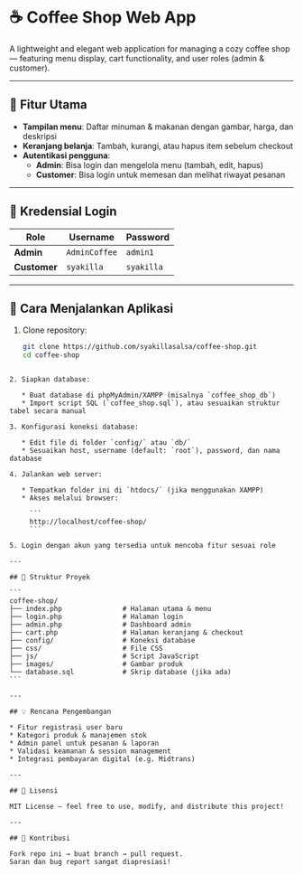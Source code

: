 
# ☕ Coffee Shop Web App

A lightweight and elegant web application for managing a cozy coffee shop — featuring menu display, cart functionality, and user roles (admin & customer).

---

## 🎯 Fitur Utama

- **Tampilan menu**: Daftar minuman & makanan dengan gambar, harga, dan deskripsi  
- **Keranjang belanja**: Tambah, kurangi, atau hapus item sebelum checkout  
- **Autentikasi pengguna**:
  - **Admin**: Bisa login dan mengelola menu (tambah, edit, hapus)
  - **Customer**: Bisa login untuk memesan dan melihat riwayat pesanan

---

## 🔐 Kredensial Login

| Role     | Username       | Password     |
|----------|----------------|--------------|
| **Admin**    | `AdminCoffee`   | `admin1`     |
| **Customer** | `syakilla`      | `syakilla`   |

---

## 🚀 Cara Menjalankan Aplikasi

1. Clone repository:
   ```bash
   git clone https://github.com/syakillasalsa/coffee-shop.git
   cd coffee-shop
````

2. Siapkan database:

   * Buat database di phpMyAdmin/XAMPP (misalnya `coffee_shop_db`)
   * Import script SQL (`coffee_shop.sql`), atau sesuaikan struktur tabel secara manual

3. Konfigurasi koneksi database:

   * Edit file di folder `config/` atau `db/`
   * Sesuaikan host, username (default: `root`), password, dan nama database

4. Jalankan web server:

   * Tempatkan folder ini di `htdocs/` (jika menggunakan XAMPP)
   * Akses melalui browser:

     ```
     http://localhost/coffee-shop/
     ```

5. Login dengan akun yang tersedia untuk mencoba fitur sesuai role

---

## 🧩 Struktur Proyek

```
coffee-shop/
├── index.php               # Halaman utama & menu
├── login.php               # Halaman login
├── admin.php               # Dashboard admin
├── cart.php                # Halaman keranjang & checkout
├── config/                 # Koneksi database
├── css/                    # File CSS
├── js/                     # Script JavaScript
├── images/                 # Gambar produk
└── database.sql            # Skrip database (jika ada)
```

---

## 💡 Rencana Pengembangan

* Fitur registrasi user baru
* Kategori produk & manajemen stok
* Admin panel untuk pesanan & laporan
* Validasi keamanan & session management
* Integrasi pembayaran digital (e.g. Midtrans)

---

## 📜 Lisensi

MIT License — feel free to use, modify, and distribute this project!

---

## 🤝 Kontribusi

Fork repo ini → buat branch → pull request.
Saran dan bug report sangat diapresiasi!

